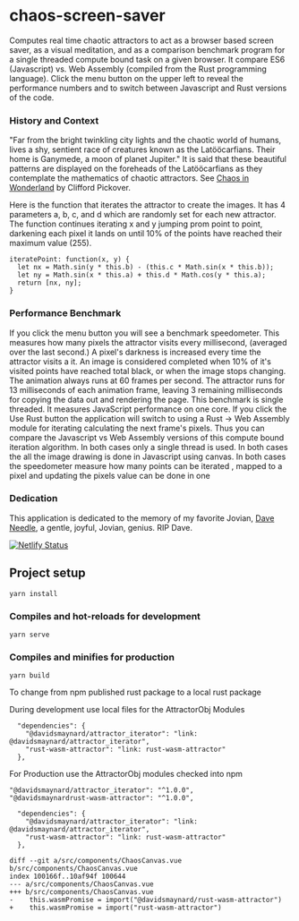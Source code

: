 # chaos-screen-saver

Computes real time chaotic attractors to act as a browser based screen saver, as a visual meditation, and as a comparison benchmark program for a single threaded compute bound task on a given browser. It compare ES6 (Javascript) vs. Web Assembly (compiled from the Rust programming language). Click the menu button on the upper left to reveal the performance numbers and to switch between Javascript and Rust versions of the code.

### History and Context

"Far from the bright twinkling city lights and the chaotic world of humans, lives a shy, sentient race of creatures known as the Latööcarfians. Their home is Ganymede, a moon of planet Jupiter." It is said that these beautiful patterns are displayed on the foreheads of the Latööcarfians as they contemplate the mathematics of chaotic attractors. See [Chaos in Wonderland](https://www.amazon.com/Chaos-Wondyaerland-Visual-Adventures-Fractal/dp/0312107439/ref=sr_1_1?dchild=1&keywords=Chaos+in+Wonderland&qid=1614816144&s=books&sr=1-1) by Clifford Pickover.

Here is the function that iterates the attractor to create the images. It has 4 parameters a, b, c, and d which are randomly set for each new attractor. The function continues iterating x and y jumping prom point to point, darkening each pixel it lands on until 10% of the points have reached their maximum value (255).

```
iteratePoint: function(x, y) {
  let nx = Math.sin(y * this.b) - (this.c * Math.sin(x * this.b));
  let ny = Math.sin(x * this.a) + this.d * Math.cos(y * this.a);
  return [nx, ny];
}
```

### Performance Benchmark

If you click the menu button you will see a benchmark speedometer. This measures how many pixels the attractor visits every millisecond, (averaged over the last second.) A pixel's darkness is increased every time the attractor visits a it. An image is considered completed when 10% of it's visited points have reached total black, or when the image stops changing. The animation always runs at 60 frames per second. The attractor runs for 13 milliseconds of each animation frame, leaving 3 remaining milliseconds for copying the data out and rendering the page. This benchmark is single threaded. It measures JavaScript performance on one core. If you click the Use Rust button the application will switch to using a Rust -> Web Assembly module for iterating calculating the next frame's pixels.  Thus you can compare  the Javascript vs Web Assembly versions of this compute bound iteration algorithm. In both cases only a single thread is used. In both cases the all the image drawing is done in Javascript using canvas. In both cases the speedometer measure how many points can be iterated , mapped to a pixel and updating the pixels value can be done in one 

### Dedication

This application is dedicated to the memory of my favorite Jovian, [Dave Needle](https://en.wikipedia.org/wiki/Dave_Needle), a gentle, joyful, Jovian, genius. RIP Dave.

[![Netlify Status](https://api.netlify.com/api/v1/badges/d91842a9-dfd7-48eb-b6ff-c3d57032dfab/deploy-status)](https://app.netlify.com/sites/chaotic/deploys)

## Project setup

```
yarn install
```

### Compiles and hot-reloads for development

```
yarn serve
```

### Compiles and minifies for production

```
yarn build
```

To change from npm published rust package to a local rust package

During development use local files for the AttractorObj Modules
```
  "dependencies": {
    "@davidsmaynard/attractor_iterator": "link: @davidsmaynard/attractor_iterator",
    "rust-wasm-attractor": "link: rust-wasm-attractor"
  },
```
For Production use the AttractorObj modules checked into npm
```
"@davidsmaynard/attractor_iterator": "^1.0.0",
"@davidsmaynardrust-wasm-attractor": "^1.0.0",
```

```
  "dependencies": {
    "@davidsmaynard/attractor_iterator": "link: @davidsmaynard/attractor_iterator",
    "rust-wasm-attractor": "link: rust-wasm-attractor"
  },
```
```
diff --git a/src/components/ChaosCanvas.vue b/src/components/ChaosCanvas.vue
index 100166f..10af94f 100644
--- a/src/components/ChaosCanvas.vue
+++ b/src/components/ChaosCanvas.vue
-    this.wasmPromise = import("@davidsmaynard/rust-wasm-attractor")
+    this.wasmPromise = import("rust-wasm-attractor")
```
